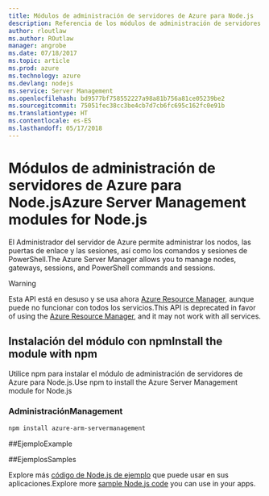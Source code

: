 ```yaml
---
title: Módulos de administración de servidores de Azure para Node.js
description: Referencia de los módulos de administración de servidores de Azure para Node.js
author: rloutlaw
ms.author: ROutlaw
manager: angrobe
ms.date: 07/18/2017
ms.topic: article
ms.prod: azure
ms.technology: azure
ms.devlang: nodejs
ms.service: Server Management
ms.openlocfilehash: bd9577bf758552227a98a81b756a81ce05239be2
ms.sourcegitcommit: 75051fec38cc3be4cb7d7cb6fc695c162fc0e91b
ms.translationtype: HT
ms.contentlocale: es-ES
ms.lasthandoff: 05/17/2018
---
```

# <a name="azure-server-management-modules-for-nodejs"></a><span data-ttu-id="a0b4b-103">Módulos de administración de servidores de Azure para Node.js</span><span class="sxs-lookup"><span data-stu-id="a0b4b-103">Azure Server Management modules for Node.js</span></span>

<span data-ttu-id="a0b4b-104">El Administrador del servidor de Azure permite administrar los nodos, las puertas de enlace y las sesiones, así como los comandos y sesiones de PowerShell.</span><span class="sxs-lookup"><span data-stu-id="a0b4b-104">The Azure Server Manager allows you to manage nodes, gateways, sessions, and PowerShell commands and sessions.</span></span>

> [!WARNING]
> <span data-ttu-id="a0b4b-105">Esta API está en desuso y se usa ahora [Azure Resource Manager](/javascript/api/overview/azure/resources), aunque puede no funcionar con todos los servicios.</span><span class="sxs-lookup"><span data-stu-id="a0b4b-105">This API is deprecated in favor of using the [Azure Resource Manager](/javascript/api/overview/azure/resources), and it may not work with all services.</span></span>

## <a name="install-the-module-with-npm"></a><span data-ttu-id="a0b4b-106">Instalación del módulo con npm</span><span class="sxs-lookup"><span data-stu-id="a0b4b-106">Install the module with npm</span></span>

<span data-ttu-id="a0b4b-107">Utilice npm para instalar el módulo de administración de servidores de Azure para Node.js.</span><span class="sxs-lookup"><span data-stu-id="a0b4b-107">Use npm to install the Azure Server Management module for Node.js</span></span>

### <a name="management"></a><span data-ttu-id="a0b4b-108">Administración</span><span class="sxs-lookup"><span data-stu-id="a0b4b-108">Management</span></span>

```bash
npm install azure-arm-servermanagement
```

##<a name="example"></a><span data-ttu-id="a0b4b-109">Ejemplo</span><span class="sxs-lookup"><span data-stu-id="a0b4b-109">Example</span></span>

##<a name="samples"></a><span data-ttu-id="a0b4b-110">Ejemplos</span><span class="sxs-lookup"><span data-stu-id="a0b4b-110">Samples</span></span>

<span data-ttu-id="a0b4b-111">Explore más [código de Node.js de ejemplo](https://azure.microsoft.com/resources/samples/?platform=nodejs) que puede usar en sus aplicaciones.</span><span class="sxs-lookup"><span data-stu-id="a0b4b-111">Explore more [sample Node.js code](https://azure.microsoft.com/resources/samples/?platform=nodejs) you can use in your apps.</span></span>